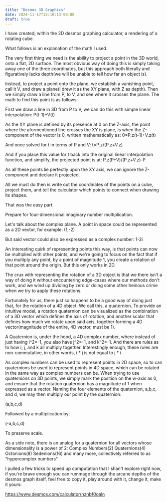 ```yaml
---
title: "Desmos 3D Graphics"
date: 2024-11-17T15:16:13-08:00
draft: true
---
```


I have created, within the 2D desmos graphing calculator, a rendering of a rotating cube.

What follows is an explanation of the math I used.

The very first thing we need is the ability to project a point in the 3D world, onto a flat, 2D surface. The most obvious way of doing this is simply taking away one of the three coordinates, but this approach both literally and figuratively lacks depth(we will be unable to tell how far an object is).

Instead, to project a point onto the plane, we establish a vanishing point, call it V, and draw a plane(I drew it as the XY plane, with Z as depth). Then we simply draw a line from P, to V, and see where it crosses the plane. The math to find this point is as follows:

First we draw a line in 3D from P to V, we can do this with simple linear interpolation:
P(t-1)+V(t)

As the XY plane is defined by its presence at 0 on the Z-axis, the point where the aformentioned line crosses the XY is plane, is when the Z-component of the vector is 0, written mathematically as:
0=P.z(t-1)+V.z(t)

And once solved for t in terms of P and V:
t=P.z/(P.z+V.z)

And if you place this value for t back into the original linear interpolation function, and simplify, the projected point is at:
P.z(P+V)/(P.z+V.z)-P

As all these points lie perfectly upon the XY axis, we can ignore the Z-component and declare it projected.

All we must do then is write out the coordinates of the points on a cube, project them, and tell the calculator which points to connect when drawing its shapes.

That was the easy part.

Prepare for four-dimensional imaginary number multiplication.



Let's talk about the complex plane. A point in space could be represented as a 2D vector, for example:
(1,-2)

But said vector could also be expressed as a complex number:
1-2i

An interesting quirk of representing points this way, is that points can now be multiplied with other points, and we're going to focus on the fact that if you multiply any point, by a point of magnitude 1, you create a rotation of that point around the origin. But this only works in 2D.

The crux with representing the rotation of a 3D object is that we there isn't a way of doing it without encountering edge-cases where our methods don't work, and we wind up dividing by zero or doing some other heinous crime when we try to apply these rotations.

Fortunately for us, there just so happens to be a good way of doing just that, for the rotation of a 4D object. We call this, a quaternion. To provide an intuitive model, a rotation quaternion can be visualized as the combination of a 3D vector which defines the axis of rotation, and another scalar that defines how much we rotate upon said axis, together forming a 4D vector(magnitude of the entire, 4D vector, must be 1).

A Quaternion is, under the hood, a 4D complex number, where instead of just having i^2=-1, you also have j^2=-1, and k^2=-1. And there are rules as to how i, j, and k all multiply together. Interestingly enough, these rules are non-commutative, in other words, i * j is not equal to j * i.

As complex numbers can be used to represent points in 2D space, so to can quaternions be used to represent points in 4D space, which can be rotated in the same way as complex numbers can be. When trying to use quaternions on 3D points, we simply mark the position on the w-axis as 0, and ensure that the rotation quaternion has a magnitude of 1 when expressed as a vector. Naming the four elements of the quaternion, a,b,c, and d, we may then multiply our point by the quaternion:

(a,b,c,d)

Followed by a multiplication by:

(-a,b,c,d)

To preserve scale.

As a side note, there is an analog for a quaternion for all vectors whose dimensionality is a power of 2:
Complex Numbers(2)
Quaternions(4)
Octonions(8)
Sedenions(16)
and many more, collectively referred to as "hypercomplex numbers"

I pulled a few tricks to speed up computation that I shan't explore right now, if you're brave enough you can rummage through the arcane depths of the desmos graph itself, feel free to copy it, play around with it, change it, make it yours:

https://www.desmos.com/calculator/nznbf0oaln